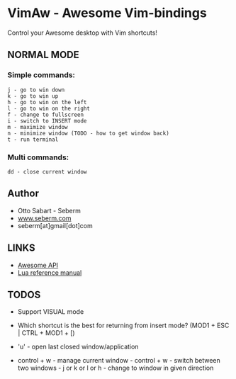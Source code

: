 VimAw - Awesome Vim-bindings
============================
Control your Awesome desktop with Vim shortcuts!

NORMAL MODE
-----------

### Simple commands:
    j - go to win down
    k - go to win up
    h - go to win on the left
    l - go to win on the right
    f - change to fullscreen
    i - switch to INSERT mode
    m - maximize window
    n - minimize window (TODO - how to get window back)
    t - run terminal


### Multi commands:
    dd - close current window


Author
------
* Otto Sabart - Seberm
* www.seberm.com
* seberm[at]gmail[dot]com


LINKS
-----
* [Awesome API](http://awesome.naquadah.org/doc/api/index.html)
* [Lua reference manual](http://www.lua.org/manual/5.1/manual.html)


TODOS
-----
* Support VISUAL mode
* Which shortcut is the best for returning from insert mode? (MOD1 + ESC | CTRL + MOD1 + [)

* 'u' - open last closed window/application

* control + w - manage current window
            - control + w - switch between two windows
            - j or k or l or h - change to window in given direction

